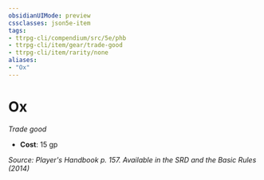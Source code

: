 ```yaml
---
obsidianUIMode: preview
cssclasses: json5e-item
tags:
- ttrpg-cli/compendium/src/5e/phb
- ttrpg-cli/item/gear/trade-good
- ttrpg-cli/item/rarity/none
aliases: 
- "Ox"
---
```

# Ox
*Trade good*  

- **Cost**: 15 gp

*Source: Player's Handbook p. 157. Available in the <span title='Systems Reference Document (5.1)'>SRD</span> and the Basic Rules (2014)*